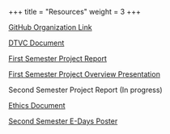 +++
title = "Resources"
weight = 3
+++

[GitHub Organization Link](https://github.com/CSURamBots)

[DTVC Document](/pdf/dtvc.pdf)

[First Semester Project Report](/pdf/semester_1_report.pdf)

[First Semester Project Overview Presentation](/pdf/semester_1_presentation.pdf)

Second Semester Project Report (In progress)

[Ethics Document](/pdf/ethics.pdf)

[Second Semester E-Days Poster](/pdf/semester_2_presentation.pdf)

